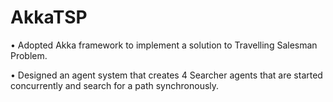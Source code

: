 # AkkaTSP
•	Adopted Akka framework to implement a solution to Travelling Salesman Problem. 

•	Designed an agent system that creates 4 Searcher agents that are started concurrently and search for a path synchronously.
